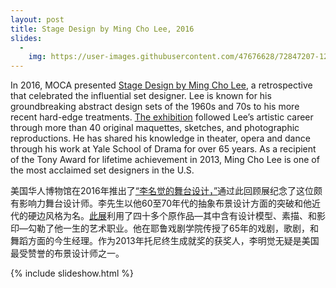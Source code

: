 ```yaml
---
layout: post
title: Stage Design by Ming Cho Lee, 2016
slides:
  -
    img: https://user-images.githubusercontent.com/47676628/72847207-12f0dc00-3c70-11ea-9c02-fb51a03fcf93.jpg
---
```


In 2016, MOCA presented [Stage Design by Ming Cho Lee](https://www.mocanyc.org/exhibitions/stage_design_by_ming_cho_lee), a retrospective that celebrated the influential set designer. Lee is known for his groundbreaking abstract design sets of the 1960s and 70s to his more recent hard-edge treatments. [The exhibition](https://usa.chinadaily.com.cn/us/2016-05/13/content_25267693.htm) followed Lee’s artistic career through more than 40 original maquettes, sketches, and photographic reproductions. He has shared his knowledge in theater, opera and dance through his work at Yale School of Drama for over 65 years. As a recipient of the Tony Award for lifetime achievement in 2013, Ming Cho Lee is one of the most acclaimed set designers in the U.S.

美国华人博物馆在2016年推出了[“李名觉的舞台设计，”](https://www.mocanyc.org/exhibitions/stage_design_by_ming_cho_lee)通过此回顾展纪念了这位颇有影响力舞台设计师。李先生以他60至70年代的抽象布景设计方面的突破和他近代的硬边风格为名。[此展](https://usa.chinadaily.com.cn/us/2016-05/13/content_25267693.htm)利用了四十多个原作品—其中含有设计模型、素描、和影印—勾勒了他一生的艺术职业。他在耶鲁戏剧学院传授了65年的戏剧，歌剧，和舞蹈方面的今生经理。作为2013年托尼终生成就奖的获奖人，李明觉无疑是美国最受赞誉的布景设计师之一。

{% include slideshow.html %}
